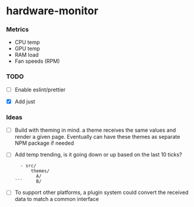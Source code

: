 # hardware-monitor

### Metrics

- CPU temp
- GPU temp
- RAM load
- Fan speeds (RPM)

### TODO
- [ ] Enable eslint/prettier
- [x] Add just


### Ideas

- [ ] Build with theming in mind. a theme receives the same values and render a given page. Eventually can have these themes as separate NPM package if needed
- [ ] Add temp trending, is it going down or up based on the last 10 ticks?

  ```
    - src/
        themes/
          A/
  ```     B/
- [ ] To support other platforms, a plugin system could convert the received data to match a common interface